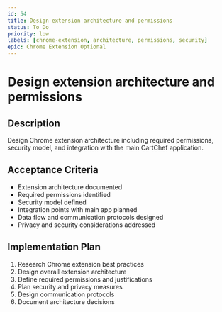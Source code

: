```yaml
---
id: 54
title: Design extension architecture and permissions
status: To Do
priority: low
labels: [chrome-extension, architecture, permissions, security]
epic: Chrome Extension Optional
---
```


# Design extension architecture and permissions

## Description
Design Chrome extension architecture including required permissions, security model, and integration with the main CartChef application.

## Acceptance Criteria
- Extension architecture documented
- Required permissions identified
- Security model defined
- Integration points with main app planned
- Data flow and communication protocols designed
- Privacy and security considerations addressed

## Implementation Plan
1. Research Chrome extension best practices
2. Design overall extension architecture
3. Define required permissions and justifications
4. Plan security and privacy measures
5. Design communication protocols
6. Document architecture decisions